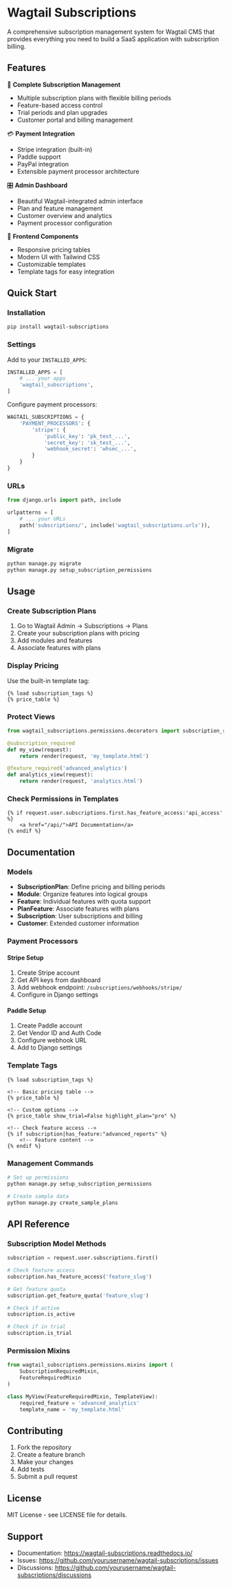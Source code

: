 # Wagtail Subscriptions

A comprehensive subscription management system for Wagtail CMS that provides everything you need to build a SaaS application with subscription billing.

## Features

🚀 **Complete Subscription Management**
- Multiple subscription plans with flexible billing periods
- Feature-based access control
- Trial periods and plan upgrades
- Customer portal and billing management

💳 **Payment Integration**
- Stripe integration (built-in)
- Paddle support
- PayPal integration
- Extensible payment processor architecture

🎛️ **Admin Dashboard**
- Beautiful Wagtail-integrated admin interface
- Plan and feature management
- Customer overview and analytics
- Payment processor configuration

🎨 **Frontend Components**
- Responsive pricing tables
- Modern UI with Tailwind CSS
- Customizable templates
- Template tags for easy integration

## Quick Start

### Installation

```bash
pip install wagtail-subscriptions
```

### Settings

Add to your `INSTALLED_APPS`:

```python
INSTALLED_APPS = [
    # ... your apps
    'wagtail_subscriptions',
]
```

Configure payment processors:

```python
WAGTAIL_SUBSCRIPTIONS = {
    'PAYMENT_PROCESSORS': {
        'stripe': {
            'public_key': 'pk_test_...',
            'secret_key': 'sk_test_...',
            'webhook_secret': 'whsec_...',
        }
    }
}
```

### URLs

```python
from django.urls import path, include

urlpatterns = [
    # ... your URLs
    path('subscriptions/', include('wagtail_subscriptions.urls')),
]
```

### Migrate

```bash
python manage.py migrate
python manage.py setup_subscription_permissions
```

## Usage

### Create Subscription Plans

1. Go to Wagtail Admin → Subscriptions → Plans
2. Create your subscription plans with pricing
3. Add modules and features
4. Associate features with plans

### Display Pricing

Use the built-in template tag:

```django
{% load subscription_tags %}
{% price_table %}
```

### Protect Views

```python
from wagtail_subscriptions.permissions.decorators import subscription_required, feature_required

@subscription_required
def my_view(request):
    return render(request, 'my_template.html')

@feature_required('advanced_analytics')
def analytics_view(request):
    return render(request, 'analytics.html')
```

### Check Permissions in Templates

```django
{% if request.user.subscriptions.first.has_feature_access:'api_access' %}
    <a href="/api/">API Documentation</a>
{% endif %}
```

## Documentation

### Models

- **SubscriptionPlan**: Define pricing and billing periods
- **Module**: Organize features into logical groups
- **Feature**: Individual features with quota support
- **PlanFeature**: Associate features with plans
- **Subscription**: User subscriptions and billing
- **Customer**: Extended customer information

### Payment Processors

#### Stripe Setup

1. Create Stripe account
2. Get API keys from dashboard
3. Add webhook endpoint: `/subscriptions/webhooks/stripe/`
4. Configure in Django settings

#### Paddle Setup

1. Create Paddle account
2. Get Vendor ID and Auth Code
3. Configure webhook URL
4. Add to Django settings

### Template Tags

```django
{% load subscription_tags %}

<!-- Basic pricing table -->
{% price_table %}

<!-- Custom options -->
{% price_table show_trial=False highlight_plan="pro" %}

<!-- Check feature access -->
{% if subscription|has_feature:"advanced_reports" %}
    <!-- Feature content -->
{% endif %}
```

### Management Commands

```bash
# Set up permissions
python manage.py setup_subscription_permissions

# Create sample data
python manage.py create_sample_plans
```

## API Reference

### Subscription Model Methods

```python
subscription = request.user.subscriptions.first()

# Check feature access
subscription.has_feature_access('feature_slug')

# Get feature quota
subscription.get_feature_quota('feature_slug')

# Check if active
subscription.is_active

# Check if in trial
subscription.is_trial
```

### Permission Mixins

```python
from wagtail_subscriptions.permissions.mixins import (
    SubscriptionRequiredMixin, 
    FeatureRequiredMixin
)

class MyView(FeatureRequiredMixin, TemplateView):
    required_feature = 'advanced_analytics'
    template_name = 'my_template.html'
```

## Contributing

1. Fork the repository
2. Create a feature branch
3. Make your changes
4. Add tests
5. Submit a pull request

## License

MIT License - see LICENSE file for details.

## Support

- Documentation: https://wagtail-subscriptions.readthedocs.io/
- Issues: https://github.com/yourusername/wagtail-subscriptions/issues
- Discussions: https://github.com/yourusername/wagtail-subscriptions/discussions